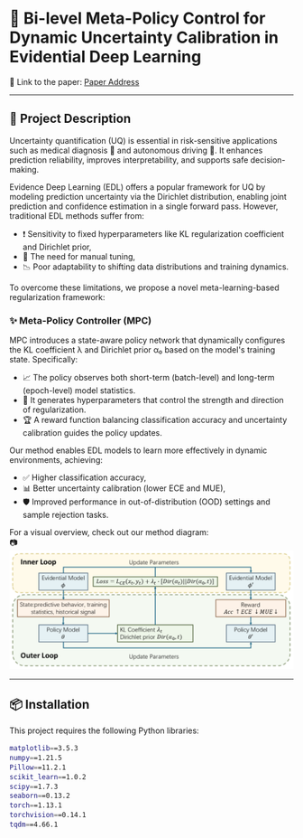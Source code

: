 # 🚀 Bi-level Meta-Policy Control for Dynamic Uncertainty Calibration in Evidential Deep Learning

📄 Link to the paper: [Paper Address](#)

---

## 🧠 Project Description

Uncertainty quantification (UQ) is essential in risk-sensitive applications such as medical diagnosis 🏥 and autonomous driving 🚗. It enhances prediction reliability, improves interpretability, and supports safe decision-making.

Evidence Deep Learning (EDL) offers a popular framework for UQ by modeling prediction uncertainty via the Dirichlet distribution, enabling joint prediction and confidence estimation in a single forward pass. However, traditional EDL methods suffer from:

- ❗ Sensitivity to fixed hyperparameters like KL regularization coefficient and Dirichlet prior,
- 🔧 The need for manual tuning,
- 📉 Poor adaptability to shifting data distributions and training dynamics.

To overcome these limitations, we propose a novel meta-learning-based regularization framework:

### ✨ Meta-Policy Controller (MPC)

MPC introduces a state-aware policy network that dynamically configures the KL coefficient λ and Dirichlet prior α₀ based on the model's training state. Specifically:

- 📈 The policy observes both short-term (batch-level) and long-term (epoch-level) model statistics.
- 🎯 It generates hyperparameters that control the strength and direction of regularization.
- 🏆 A reward function balancing classification accuracy and uncertainty calibration guides the policy updates.

Our method enables EDL models to learn more effectively in dynamic environments, achieving:

- ✅ Higher classification accuracy,
- 📊 Better uncertainty calibration (lower ECE and MUE),
- 🛡️ Improved performance in out-of-distribution (OOD) settings and sample rejection tasks.

For a visual overview, check out our method diagram:  
📷 ![Overview](https://github.com/xi-xiaoran/Meta-Policy-Controller/blob/main/Pictures/overview.png)

---

## 📦 Installation

This project requires the following Python libraries:

```bash
matplotlib==3.5.3
numpy==1.21.5
Pillow==11.2.1
scikit_learn==1.0.2
scipy==1.7.3
seaborn==0.13.2
torch==1.13.1
torchvision==0.14.1
tqdm==4.66.1
```
